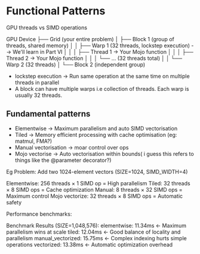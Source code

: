 # Functional Patterns

GPU threads vs SIMD operations

GPU Device
├── Grid (your entire problem)
│   ├── Block 1 (group of threads, shared memory)
│   │   ├── Warp 1 (32 threads, lockstep execution) --> We'll learn in Part VI
│   │   │   ├── Thread 1 → Your Mojo function
│   │   │   ├── Thread 2 → Your Mojo function
│   │   │   └── ... (32 threads total)
│   │   └── Warp 2 (32 threads)
│   └── Block 2 (independent group)


- lockstep execution -> Run same operation at the same time on multiple threads in parallel
- A block can have multiple warps i.e collection of threads. Each warp is usually 32 threads.

## Fundamental patterns

- Elementwise -> Maximum parallelism and auto SIMD vectorisation
- Tiled -> Memory efficient processing with cache optimisation (eg: matmul, FMA?)
- Manual vectorisation -> moar control over ops
- Mojo vectorise -> Auto vectorisation within bounds( i guess this refers to things like the @parameter decorator?)


Eg Problem: Add two 1024-element vectors (SIZE=1024, SIMD_WIDTH=4)

Elementwise:     256 threads × 1 SIMD op   = High parallelism
Tiled:           32 threads  × 8 SIMD ops  = Cache optimization
Manual:          8 threads   × 32 SIMD ops = Maximum control
Mojo vectorize:  32 threads  × 8 SIMD ops  = Automatic safety

Performance benchmarks:

Benchmark Results (SIZE=1,048,576):
elementwise:        11.34ms  ← Maximum parallelism wins at scale
tiled:              12.04ms  ← Good balance of locality and parallelism
manual_vectorized:  15.75ms  ← Complex indexing hurts simple operations
vectorized:         13.38ms  ← Automatic optimization overhead

